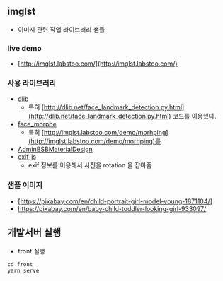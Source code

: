 
## imglst 
* 이미지 관련 작업 라이브러리 샘플

### live demo
 * [http://imglst.labstoo.com/](http://imglst.labstoo.com/)


### 사용 라이브러리
* [dlib](http://dlib.net/)
   * 특히 [http://dlib.net/face_landmark_detection.py.html](http://dlib.net/face_landmark_detection.py.html) 코드를 이용했다. 
* [face_morphe](https://github.com/alyssaq/face_morpher)
   * 특히 [http://imglst.labstoo.com/demo/morhping](http://imglst.labstoo.com/demo/morhping)를 
* [AdminBSBMaterialDesign](https://github.com/gurayyarar/AdminBSBMaterialDesign)
* [exif-js](https://github.com/exif-js/exif-js])
  * exif 정보를 이용해서 사진을 rotation 을 잡아줌
   
### 샘플 이미지 
* [https://pixabay.com/en/child-portrait-girl-model-young-1871104/]
* https://pixabay.com/en/baby-child-toddler-looking-girl-933097/

## 개발서버 실행
* front 실행
```
cd front
yarn serve
```

## 
